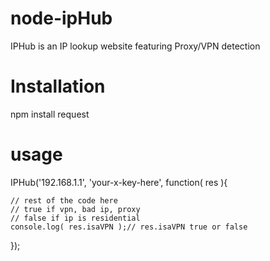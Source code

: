 # node-ipHub
IPHub is an IP lookup website featuring Proxy/VPN detection

# Installation

npm install request

# usage

IPHub('192.168.1.1', 'your-x-key-here', function( res ){

    // rest of the code here
    // true if vpn, bad ip, proxy
    // false if ip is residential
    console.log( res.isaVPN );// res.isaVPN true or false

});


